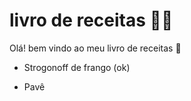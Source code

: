 # livro de receitas :man_cook:

Olá! bem vindo ao meu livro de receitas :wave:

- Strogonoff de frango (ok)

- Pavê

   
